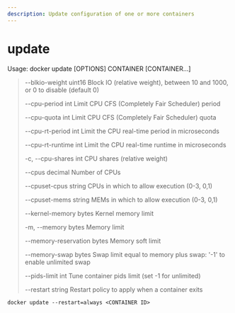 ```yaml
---
description: Update configuration of one or more containers
---
```


# update

Usage: docker update \[OPTIONS\] CONTAINER \[CONTAINER...\]

> --blkio-weight uint16 Block IO \(relative weight\), between 10 and 1000, or 0 to disable \(default 0\) 
>
> --cpu-period int Limit CPU CFS \(Completely Fair Scheduler\) period 
>
> --cpu-quota int Limit CPU CFS \(Completely Fair Scheduler\) quota 
>
> --cpu-rt-period int Limit the CPU real-time period in microseconds 
>
> --cpu-rt-runtime int Limit the CPU real-time runtime in microseconds
>
> -c, --cpu-shares int CPU shares \(relative weight\) 
>
> --cpus decimal Number of CPUs 
>
> --cpuset-cpus string CPUs in which to allow execution \(0-3, 0,1\) 
>
> --cpuset-mems string MEMs in which to allow execution \(0-3, 0,1\) 
>
> --kernel-memory bytes Kernel memory limit 
>
> -m, --memory bytes Memory limit 
>
> --memory-reservation bytes Memory soft limit 
>
> --memory-swap bytes Swap limit equal to memory plus swap: '-1' to enable unlimited swap 
>
> --pids-limit int Tune container pids limit \(set -1 for unlimited\) 
>
> --restart string Restart policy to apply when a container exits

```text
docker update --restart=always <CONTAINER ID>
```

